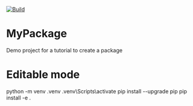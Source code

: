 [![Build](https://github.com/RobertoPrevato/FooDemo/actions/workflows/main.yaml/badge.svg)](https://github.com/RobertoPrevato/FooDemo/actions/workflows/main.yaml)

# MyPackage
Demo project for a tutorial to create a package

# Editable mode
python -m venv .venv
.venv\Scripts\activate
pip install --upgrade pip
pip install -e .
